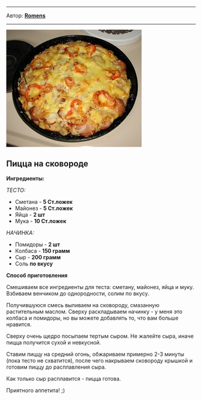 

----------
Автор: **[Romens](https://github.com/Romens)**

----------

![Пицца на сковороде](https://raw.githubusercontent.com/Romens/CookBook/master/%D0%92%D1%8B%D0%BF%D0%B5%D1%87%D0%BA%D0%B0/_image/pizza_na_scovorode.jpg)

## Пицца на сковороде ##
**Ингредиенты:**

*ТЕСТО:*

- Сметана - **5 Ст.ложек**
- Майонез - **5 Ст.ложек**
- Яйца - **2 шт**
- Мука - **10 Ст.ложек**

*НАЧИНКА:*

- Помидоры - **2 шт**
- Колбаса - **150 грамм**
- Сыр - **200 грамм**
- Соль **по вкусу**

**Способ приготовления**

Смешиваем все ингредиенты для теста: сметану, майонез, яйца и муку. Взбиваем венчиком до однородности, солим по вкусу.

Получившуюся смесь выливаем на сковороду, смазанную растительным маслом. Сверху раскладываем начинку - у меня это колбаса и помидоры, но вы можете добавлять то, что вам больше нравится.

Сверху очень щедро посыпаем тертым сыром. Не жалейте сыра, иначе пицца получится сухой и невкусной.

Ставим пиццу на средний огонь, обжариваем примерно 2-3 минуты (пока тесто не схватится), после чего накрываем сковороду крышкой и готовим пиццу до расплавления сыра.

Как только сыр расплавится - пицца готова.

Приятного аппетита! ;)